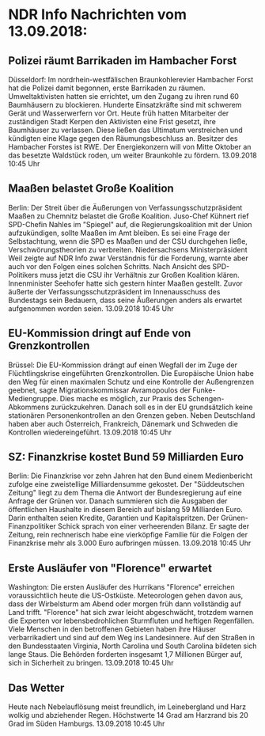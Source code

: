 # NDR Info Nachrichten vom 13.09.2018:


## Polizei räumt Barrikaden im Hambacher Forst
Düsseldorf: Im nordrhein-westfälischen Braunkohlerevier Hambacher Forst hat die Polizei damit begonnen, erste Barrikaden zu räumen. Umweltaktivisten hatten sie errichtet, um den Zugang zu ihren rund 60 Baumhäusern zu blockieren. Hunderte Einsatzkräfte sind mit schwerem Gerät und Wasserwerfern vor Ort. Heute früh hatten Mitarbeiter der zuständigen Stadt Kerpen den Aktivisten eine Frist gesetzt, ihre Baumhäuser zu verlassen. Diese ließen das Ultimatum verstreichen und kündigten eine Klage gegen den Räumungsbeschluss an. Besitzer des Hambacher Forstes ist RWE. Der Energiekonzern will von Mitte Oktober an das besetzte Waldstück roden, um weiter Braunkohle zu fördern. 13.09.2018 10:45 Uhr 

## Maaßen belastet Große Koalition
Berlin: Der Streit über die Äußerungen von Verfassungsschutzpräsident Maaßen zu Chemnitz belastet die Große Koalition. Juso-Chef Kühnert rief SPD-Chefin Nahles im "Spiegel" auf, die Regierungskoalition mit der Union aufzukündigen, sollte Maaßen im Amt bleiben. Es sei eine Frage der Selbstachtung, wenn die SPD es Maaßen und der CSU durchgehen ließe, Verschwörungstheorien zu verbreiten. Niedersachsens Ministerpräsident Weil zeigte auf NDR Info zwar Verständnis für die Forderung, warnte aber auch vor den Folgen eines solchen Schritts. Nach Ansicht des SPD-Politikers muss jetzt die CSU ihr Verhältnis zur Großen Koalition klären. Innenminister Seehofer hatte sich gestern hinter Maaßen gestellt. Zuvor äußerte der Verfassungsschutzpräsident im Innenausschuss des Bundestags sein Bedauern, dass seine Äußerungen anders als erwartet aufgenommen worden seien. 13.09.2018 10:45 Uhr 

## EU-Kommission dringt auf Ende von Grenzkontrollen
Brüssel: Die EU-Kommission drängt auf einen Wegfall der im Zuge der Flüchtlingskrise eingeführten Grenzkontrollen. Die Europäische Union habe den Weg für einen maximalen Schutz und eine Kontrolle der Außengrenzen geebnet, sagte Migrationskommissar Avramopoulos der Funke-Mediengruppe. Dies mache es möglich, zur Praxis des Schengen-Abkommens zurückzukehren. Danach soll es in der EU grundsätzlich keine stationären Personenkontrollen an den Grenzen geben. Neben Deutschland haben aber auch Österreich, Frankreich, Dänemark und Schweden die Kontrollen wiedereingeführt. 13.09.2018 10:45 Uhr 

## SZ: Finanzkrise kostet Bund 59 Milliarden Euro
Berlin: Die Finanzkrise vor zehn Jahren hat den Bund einem Medienbericht zufolge eine zweistellige Milliardensumme gekostet. Der "Süddeutschen Zeitung" liegt zu dem Thema die Antwort der Bundesregierung auf eine Anfrage der Grünen vor. Danach summieren sich die Ausgaben der öffentlichen Haushalte in diesem Bereich auf bislang 59 Milliarden Euro. Darin enthalten seien Kredite, Garantien und Kapitalspritzen. Der Grünen-Finanzpolitiker Schick sprach von einer verheerenden Bilanz. Er sagte der Zeitung, rein rechnerisch habe eine vierköpfige Familie für die Folgen der Finanzkrise mehr als 3.000 Euro aufbringen müssen. 13.09.2018 10:45 Uhr 

## Erste Ausläufer von "Florence" erwartet
Washington: Die ersten Ausläufer des Hurrikans "Florence" erreichen voraussichtlich heute die US-Ostküste. Meteorologen gehen davon aus, dass der Wirbelsturm am Abend oder morgen früh dann vollständig auf Land trifft. "Florence" hat sich zwar leicht abgeschwächt, trotzdem warnen die Experten vor lebensbedrohlichen Sturmfluten und heftigen Regenfällen. Viele Menschen in den betroffenen Gebieten haben ihre Häuser verbarrikadiert und sind auf dem Weg ins Landesinnere. Auf den Straßen in den Bundesstaaten Virginia, North Carolina und South Carolina bildeten sich lange Staus. Die Behörden forderten insgesamt 1,7 Millionen Bürger auf, sich in Sicherheit zu bringen. 13.09.2018 10:45 Uhr 

## Das Wetter
Heute nach Nebelauflösung meist freundlich, im Leinebergland und Harz wolkig und abziehender Regen. Höchstwerte 14 Grad am Harzrand bis 20 Grad im Süden Hamburgs. 13.09.2018 10:45 Uhr 
